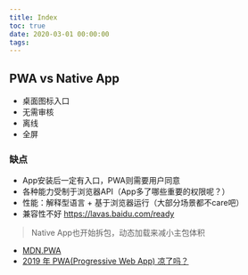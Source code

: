 ```yaml
---
title: Index
toc: true
date: 2020-03-01 00:00:00
tags:
---
```



## PWA vs Native App
* 桌面图标入口
* 无需审核
* 离线
* 全屏

### 缺点
* App安装后一定有入口，PWA则需要用户同意
* 各种能力受制于浏览器API（App多了哪些重要的权限呢？）
* 性能：解释型语言 + 基于浏览器运行（大部分场景都不care吧）
* 兼容性不好 https://lavas.baidu.com/ready



> Native App也开始拆包，动态加载来减小主包体积

* [MDN.PWA](https://developer.mozilla.org/zh-CN/docs/Web/Progressive_web_apps)
* [2019 年 PWA(Progressive Web App) 凉了吗？](https://www.zhihu.com/question/352577624/answer/901867825)

